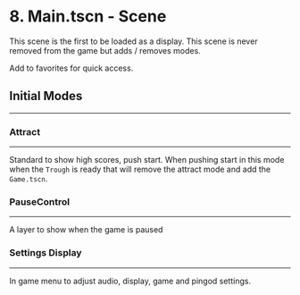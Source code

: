 # 8. Main.tscn - Scene

This scene is the first to be loaded as a display. This scene is never removed from the game but adds / removes modes.

Add to favorites for quick access.

## Initial Modes
---

### Attract
---

Standard to show high scores, push start. When pushing start in this mode when the `Trough` is ready that will remove the attract mode and add the `Game.tscn`.

### PauseControl
---

A layer to show when the game is paused

### Settings Display
---

In game menu to adjust audio, display, game and pingod settings.
